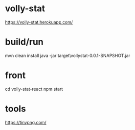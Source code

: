 # volly-stat
https://volly-stat.herokuapp.com/

# build/run
mvn clean install
java -jar target\vollystat-0.0.1-SNAPSHOT.jar

# front
cd volly-stat-react
npm start

# tools
https://tinypng.com/
